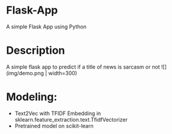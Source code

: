 # Flask-App
A simple Flask App using Python

# Description
A simple flask app to predict if a title of news is sarcasm or not
![](img/demo.png | width=300)
# Modeling:
- Text2Vec with TFIDF Embedding in sklearn.feature_extraction.text.TfidfVectorizer
- Pretrained model on scikit-learn
